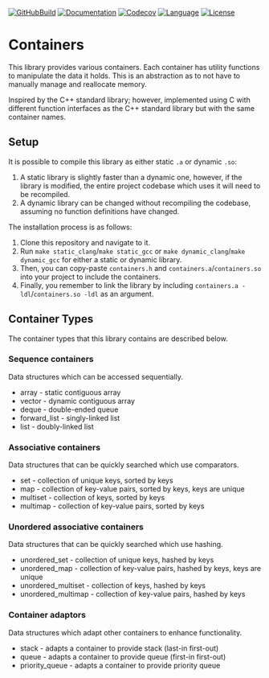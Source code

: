 [![GitHubBuild](https://github.com/bkthomps/Containers/workflows/build-master/badge.svg)](https://github.com/bkthomps/Containers/actions?query=workflow%3Abuild-master)
[![Documentation](https://codedocs.xyz/bkthomps/Containers.svg)](https://codedocs.xyz/bkthomps/Containers/)
[![Codecov](https://codecov.io/gh/bkthomps/Containers/branch/master/graph/badge.svg)](https://codecov.io/gh/bkthomps/Containers)
[![Language](https://img.shields.io/badge/language-C89+-orange.svg)](https://en.wikipedia.org/wiki/C_(programming_language))
[![License](https://img.shields.io/badge/license-MIT-blue.svg)](https://github.com/bkthomps/Containers/blob/master/LICENSE)

# Containers
This library provides various containers. Each container has utility functions to manipulate the data it holds. This is an abstraction as to not have to manually manage and reallocate memory.

Inspired by the C++ standard library; however, implemented using C with different function interfaces as the C++ standard library but with the same container names.

## Setup
It is possible to compile this library as either static `.a` or dynamic `.so`:
1. A static library is slightly faster than a dynamic one, however, if the library is modified, the entire project codebase which uses it will need to be recompiled.
2. A dynamic library can be changed without recompiling the codebase, assuming no function definitions have changed.

The installation process is as follows:
1. Clone this repository and navigate to it.
2. Run `make static_clang`/`make static_gcc` or `make dynamic_clang`/`make dynamic_gcc` for either a static or dynamic library.
3. Then, you can copy-paste `containers.h` and `containers.a`/`containers.so` into your project to include the containers.
4. Finally, you remember to link the library by including `containers.a -ldl`/`containers.so -ldl` as an argument.

## Container Types
The container types that this library contains are described below.

### Sequence containers
Data structures which can be accessed sequentially.
* array - static contiguous array
* vector - dynamic contiguous array
* deque - double-ended queue
* forward_list - singly-linked list
* list - doubly-linked list

### Associative containers
Data structures that can be quickly searched which use comparators.
* set - collection of unique keys, sorted by keys
* map - collection of key-value pairs, sorted by keys, keys are unique
* multiset - collection of keys, sorted by keys
* multimap - collection of key-value pairs, sorted by keys

### Unordered associative containers
Data structures that can be quickly searched which use hashing.
* unordered_set - collection of unique keys, hashed by keys
* unordered_map - collection of key-value pairs, hashed by keys, keys are unique
* unordered_multiset - collection of keys, hashed by keys
* unordered_multimap - collection of key-value pairs, hashed by keys

### Container adaptors
Data structures which adapt other containers to enhance functionality.
* stack - adapts a container to provide stack (last-in first-out)
* queue - adapts a container to provide queue (first-in first-out)
* priority_queue - adapts a container to provide priority queue
